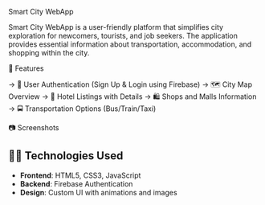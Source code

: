 Smart City WebApp

Smart City WebApp is a user-friendly platform that simplifies city exploration for newcomers, tourists, and job seekers. The application provides essential information about transportation, accommodation, and shopping within the city.

🚀 Features

-> 🔐 User Authentication (Sign Up & Login using Firebase)
-> 🗺️ City Map Overview
-> 🏨 Hotel Listings with Details
-> 🛍️ Shops and Malls Information
-> 🚍 Transportation Options (Bus/Train/Taxi)

📷 Screenshots



## 🧑‍💻 Technologies Used

- **Frontend**: HTML5, CSS3, JavaScript
- **Backend**: Firebase Authentication
- **Design**: Custom UI with animations and images

